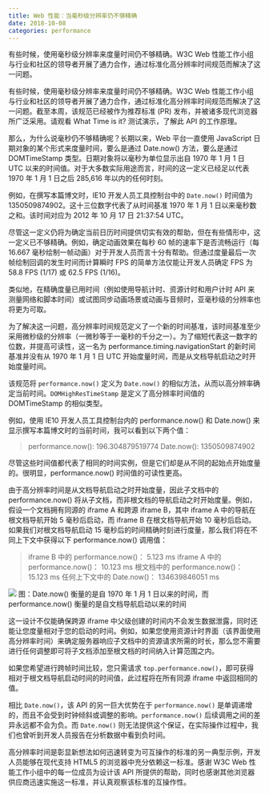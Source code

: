 ```yaml
---
title: Web 性能：当毫秒级分辨率仍不够精确
date: 2018-10-08
categories: performance
---
```

有些时候，使用毫秒级分辨率来度量时间仍不够精确。W3C Web 性能工作小组与行业和社区的领导者开展了通力合作，通过标准化高分辨率时间规范而解决了这一问题。
<!-- more -->
有些时候，使用毫秒级分辨率来度量时间仍不够精确。W3C Web 性能工作小组与行业和社区的领导者开展了通力合作，通过标准化高分辨率时间规范而解决了这一问题。截至本周，该规范已经被作为推荐标准 (PR) 发布，并被诸多现代浏览器所广泛采用。请观看 What Time is it? 测试演示，了解此 API 的工作原理。

那么，为什么说毫秒仍不够精确呢？长期以来，Web 平台一直使用 JavaScript 日期对象的某个形式来度量时间，要么是通过 Date.now() 方法，要么是通过 DOMTimeStamp 类型。日期对象将以毫秒为单位显示出自 1970 年 1 月 1 日 UTC 以来的时间值。对于大多数实际用途而言，时间的这一定义已经足以代表 1970 年 1 月 1 日之后 285,616 年以内的任何时刻。

例如，在撰写本篇博文时，IE10 开发人员工具控制台中的 `Date.now()` 时间值为 1350509874902。这十三位数字代表了从时间基准 1970 年 1 月 1 日以来毫秒数之和。该时间对应为 2012 年 10 月 17 日 21:37:54 UTC。

尽管这一定义仍将为确定当前日历时间提供切实有效的帮助，但在有些情形中，这一定义已不够精确。例如，确定动画效果在每秒 60 帧的速率下是否流畅运行（每 16.667 毫秒绘制一帧动画）对于开发人员而言十分有帮助。但通过度量最后一次帧绘制回调的发生时间而计算瞬时 FPS 的简单方法仅能让开发人员确定 FPS 为 58.8 FPS (1/17) 或 62.5 FPS (1/16)。

类似地，在精确度量已用时间（例如使用导航计时、资源计时和用户计时 API 来测量网络和脚本时间）或试图同步动画场景或动画与音频时，亚毫秒级的分辨率也将更为可取。

为了解决这一问题，高分辨率时间规范定义了一个新的时间基准，该时间基准至少采用微秒级的分辨率（一微秒等于一毫秒的千分之一）。为了缩短代表这一数字的位数，并提高可读性，这一名为 performance.timing.navigationStart 的新时间基准并没有从 1970 年 1 月 1 日 UTC 开始度量时间，而是从文档导航启动之时开始度量时间。

该规范将 `performance.now()` 定义为 `Date.now()` 的相似方法，从而以高分辨率确定当前时间。`DOMHighResTimeStamp` 是定义了高分辨率时间值的 DOMTimeStamp 的相似类型。

例如，使用 IE10 开发人员工具控制台内的 performance.now() 和 Date.now() 来显示撰写本篇博文时的当前时间，我可以看到以下两个值：

> performance.now():        196.304879519774
> Date.now():        1350509874902

尽管这些时间值都代表了相同的时间实例，但是它们却是从不同的起始点开始度量的。很明显，performance.now() 时间值的可读性更高。

由于高分辨率时间是从文档导航启动之时开始度量，因此子文档中的 performance.now() 将从子文档，而非根文档的导航启动之时开始度量。例如，假设一个文档拥有同源的 iframe A 和跨源 iframe B，其中 iframe A 中的导航在根文档导航开始 5 毫秒后启动，而 iframe B 在根文档导航开始 10 毫秒后启动。如果我们对根文档导航启动 15 毫秒后的时间精确时刻进行度量，那么我们将在不同上下文中获得以下 performance.now() 调用值：

> iframe B 中的 performance.now()：                               5.123 ms
> iframe A 中的 performance.now()：                              10.123 ms
> 根文档中的 performance.now()：                    15.123 ms
> 任何上下文中的 Date.now()：                         134639846051 ms

![](https://msdnshared.blob.core.windows.net/media/MSDNBlogsFS/prod.evol.blogs.msdn.com/CommunityServer.Blogs.Components.WeblogFiles/00/00/00/38/71/metablogapi/2744.wpwmrjie-image1.png)
图：Date.now() 衡量的是自 1970 年 1 月 1 日以来的时间，而 performance.now() 衡量的是自文档导航启动以来的时间

这一设计不仅能确保跨源 iframe 中父级创建的时间内不会发生数据泄露，同时还能让您度量相对于您的启动的时间。例如，如果您使用资源计时界面（该界面使用高分辨率时间）来确定服务器响应子文档中的资源请求所需的时长，那么您不需要进行任何调整即可将子文档添加至根文档的时间纳入计算范围之内。

如果您希望进行跨帧时间比较，您只需请求 `top.performance.now()`，即可获得相对于根文档导航启动时间的时间值，此过程将在所有同源 iframe 中返回相同的值。

相比 `Date.now()`，该 API 的另一巨大优势在于 `performance.now()` 是单调递增的，而且不会受到时钟倾斜或调整的影响。`performance.now()` 后续调用之间的差异永远都不会为负。而 `Date.now()` 则无法提供这个保证，在实际操作过程中，我们也曾听到开发人员报告在分析数据中看到负时间。

高分辨率时间是彰显新想法如何迅速转变为可互操作的标准的另一典型示例，开发人员能够在现代支持 HTML5 的浏览器中充分依赖这一标准。感谢 W3C Web 性能工作小组中的每一位成员为设计该 API 所提供的帮助，同时也感谢其他浏览器供应商迅速实施这一标准，并认真观察该标准的互操作性。
